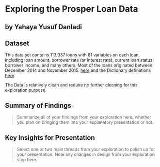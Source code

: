 # Exploring the Prosper Loan Data
## by Yahaya Yusuf Danladi


## Dataset
This data set contains 113,937 loans with 81 variables on each loan, including loan amount, borrower rate (or interest rate), current loan status, borrower income, and many others. Most of the loans originated between December 2014 and November 2015.
[here](https://s3.amazonaws.com/udacity-hosted-downloads/ud651/prosperLoanData.csv) and the Dictionary definations [here](https://docs.google.com/spreadsheets/d/1gDyi_L4UvIrLTEC6Wri5nbaMmkGmLQBk-Yx3z0XDEtI/edit#gid=0).

The Data is relatively clean and require no further cleaning for this exploration purpose.


## Summary of Findings

> Summarize all of your findings from your exploration here, whether you plan on bringing them into your explanatory presentation or not.


## Key Insights for Presentation

> Select one or two main threads from your exploration to polish up for your presentation. Note any changes in design from your exploration step here.